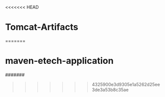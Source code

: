 <<<<<<< HEAD
# Tomcat-Artifacts
=======
# maven-etech-application
####
#######
>>>>>>> 4325900e3d9305e1a5262d25ee3de3a53b8c35ae
